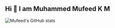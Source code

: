 ## Hi 👋 I am Muhammed Mufeed K M
![Mufeed's GitHub stats](https://github-readme-stats.vercel.app/api?username=mufeedkm010&show_icons=true&theme=transparent)

<!--
**Mufeedkm010/Mufeedkm010** is a ✨ _special_ ✨ repository because its `README.md` (this file) appears on your GitHub profile.

Here are some ideas to get you started:

- 🔭 I’m currently working on ...
- 🌱 I’m currently learning ...
- 👯 I’m looking to collaborate on ...
- 🤔 I’m looking for help with ...
- 💬 Ask me about ...
- 📫 How to reach me: ...
- 😄 Pronouns: ...
- ⚡ Fun fact: ...
-->
